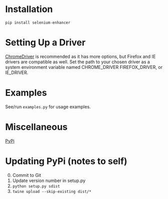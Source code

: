 # Installation

```
pip install selenium-enhancer
```

# Setting Up a Driver

[ChromeDriver](https://chromedriver.chromium.org/) is recommended as it has more options, but Firefox and IE drivers are compatible as well. Set the path to your chosen driver as a system environment variable named CHROME_DRIVER FIREFOX_DRIVER, or IE_DRIVER.

# Examples

See/run `examples.py` for usage examples.

# Miscellaneous

[PyPi](https://pypi.org/project/selenium-enhancer/)


# Updating PyPi (notes to self)

0. Commit to Git
1. Update version number in setup.py
2. `python setup.py sdist`
3. `twine upload --skip-existing dist/*`